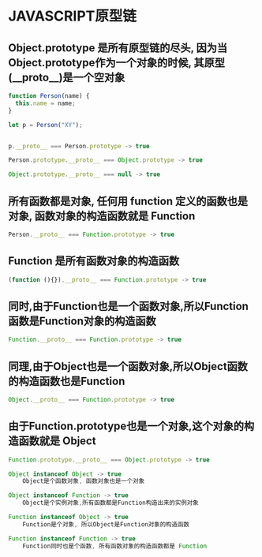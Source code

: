 # JAVASCRIPT原型链

## Object.prototype 是所有原型链的尽头, 因为当 Object.prototype作为一个对象的时候, 其原型(\_\_proto__)是一个空对象
```javascript
function Person(name) {
  this.name = name;
}

let p = Person("XY");


p.__proto__ === Person.prototype -> true

Person.prototype.__proto__ === Object.prototype -> true

Object.prototype.__proto__ === null -> true

```

## 所有函数都是对象, 任何用 function 定义的函数也是对象, 函数对象的构造函数就是 Function

```javascript
Person.__proto__ === Function.prototype -> true

```

## Function 是所有函数对象的构造函数
```javascript
(function (){}).__proto__ === Function.prototype -> true
```

## 同时,由于Function也是一个函数对象,所以Function函数是Function对象的构造函数
```javascript
Function.__proto__ === Function.prototype -> true
```

## 同理,由于Object也是一个函数对象,所以Object函数的构造函数也是Function
```javascript
Object.__proto__ === Function.prototype -> true
```

## 由于Function.prototype也是一个对象,这个对象的构造函数就是 Object
```javascript
Function.prototype.__proto__ === Object.prototype -> true
```

``` javascript
Object instanceof Object -> true
    Object是个函数对象, 函数对象也是一个对象

Object instanceof Function -> true
    Object是个实例对象,所有函数都是Function构造出来的实例对象

Function instanceof Object -> true
    Function是个对象, 所以Object是Function对象的构造函数

Function instanceof Function -> true
    Function同时也是个函数, 所有函数对象的构造函数都是 Function 
```
